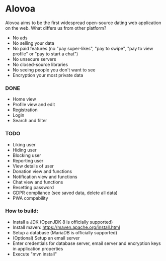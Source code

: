 # Alovoa

Alovoa aims to be the first widespread open-source dating web application on the web. What differs us from other platform?
- No ads
- No selling your data
- No paid features (no "pay super-likes", "pay to swipe", "pay to view profile" or "pay to start a chat")
- No unsecure servers
- No closed-source libraries
- No seeing people you don't want to see
- Encryption your most private data

### DONE
- Home view
- Profile view and edit
- Registration
- Login
- Search and filter

### TODO
- Liking user
- Hiding user
- Blocking user
- Reporting user
- View details of user
- Donation view and functions
- Notification view and functions
- Chat view and functions
- Resetting password
- GDPR compliance (see saved data, delete all data)
- PWA compability

### How to build:
- Install a JDK (OpenJDK 8 is officially supported)
- Install maven: https://maven.apache.org/install.html
- Setup a database (MariaDB is officially supported)
- (Optional) Setup an email server
- Enter credentials for database server, email server and encryption keys in application.properties
- Execute "mvn install"
